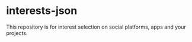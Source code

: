# interests-json
This repository is for interest selection on social platforms, apps and your projects. 
